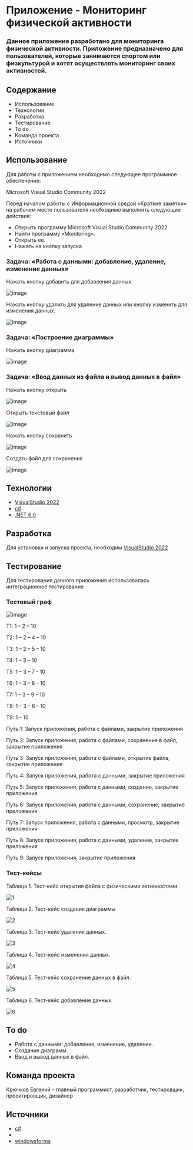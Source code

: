 # Приложение - Мониторинг физической активности

### Данное приложение разработано для мониторинга физической активности. Приложение предназначено для пользователей, которые занимаются спортом или физкультурой и хотят осуществлять мониторинг своих активностей.

## Содержание
- Использование
- Технологии
- Разработка
- Тестирование
- To do
- Команда проекта
- Источники

## Использование
Для работы с приложением необходимо следующее программное обеспечение:

Microsoft Visual Studio Community 2022

Перед началом работы с Информационной средой «Краткие заметки» на рабочем месте пользователя необходимо выполнить следующие действия:

- Открыть программу Microsoft Visual Studio Community 2022.
- Найти программу «Monitoring».
- Открыть ее.
- Нажать на кнопку запуска

### Задача: «Работа с данными: добавление, удаление, изменение данных»

Нажать кнопку добавить для добавления данных.

![image](https://github.com/346pt/Monitoring/assets/117898513/ee461c63-fe9c-42a9-86cf-85d9d7a37a70)

Нажать кнопку удалить для удаление данных или кнопку изменить для изменения данных.

![image](https://github.com/346pt/Monitoring/assets/117898513/6284ec9c-9bbb-4329-8196-5c0e81212871)

### Задача: «Построение диаграммы»

Нажать кнопку диаграмма

![image](https://github.com/346pt/Monitoring/assets/117898513/1fc9d904-9410-43aa-a720-75f51a871aa3)

### Задача: «Ввод данных из файла и вывод данных в файл»

Нажать кнопку открыть

![image](https://github.com/346pt/Monitoring/assets/117898513/bed672a0-952c-47a7-ba38-a7d7bef844a0)

Открыть текстовый файл

![image](https://github.com/346pt/Monitoring/assets/117898513/64c432eb-434e-416c-bbbe-d3689fde9546)

Нажать кнопку сохранить

![image](https://github.com/346pt/Monitoring/assets/117898513/48482845-2154-455b-b5cf-a7565acf9407)

Создать файл для сохранения

![image](https://github.com/346pt/Monitoring/assets/117898513/7c1017a9-cd29-44ad-b48e-30e9100cab79)

## Технологии
- [VisualStudio 2022](https://visualstudio.microsoft.com/ru/vs/community/)
- [c#](https://learn.microsoft.com/ru-ru/dotnet/csharp/)
- [.NET 6.0](https://learn.microsoft.com/ru-ru/dotnet/welcome)

## Разработка

Для установки и запуска проекта, необходим [VisualStudio 2022](https://visualstudio.microsoft.com/ru/vs/community/)

## Тестирование

Для тестирования данного приложения использовалась интеграционное тестирование

### Тестовый граф

![image](https://github.com/346pt/Monitoring/assets/117898513/2e319eca-7120-4e09-8b51-4ee72a6665f9)

Т1: 1 – 2 – 10

T2: 1 – 2 – 4 – 10

Т3: 1 – 2 – 5 – 10

T4: 1 – 3 – 10

T5: 1 – 3 – 7 - 10

T6: 1 – 3 – 8 - 10

T7: 1 – 3 – 9 - 10

T8: 1 – 3 – 6 - 10

T9: 1 – 10

Путь 1: Запуск приложения, работа с файлами, закрытие приложения

Путь 2: Запуск приложения, работа с файлами, сохранение в файл, закрытие приложения

Путь 3: Запуск приложения, работа с файлами, открытие файла, закрытие приложения

Путь 4: Запуск приложения, работа с данными, закрытие приложения

Путь 5: Запуск приложения, работа с данными, создание, закрытие приложения

Путь 6: Запуск приложения, работа с данными, сохранение, закрытие приложения

Путь 7: Запуск приложения, работа с данными, просмотр, закрытие приложения

Путь 8: Запуск приложения, работа с данными, удаление, закрытие приложения

Путь 9: Запуск приложения,  закрытие приложения

### Тест-кейсы

Таблица 1. Тест-кейс открытия файла с физическими активностями.

![1](https://github.com/346pt/Monitoring/assets/117898513/543e251a-ace5-415f-b4ff-78d2cf7fe659)

Таблица 2. Тест-кейс создания диаграммы

![2](https://github.com/346pt/Monitoring/assets/117898513/db3adc7a-1f72-4c6c-9d44-5527f3ed59ef)

Таблица 3. Тест-кейс удаления данных.

![3](https://github.com/346pt/Monitoring/assets/117898513/0e65694a-e606-4cfd-9e2b-0650a45bf0ff)

Таблица 4. Тест-кейс изменения данных.

![4](https://github.com/346pt/Monitoring/assets/117898513/49374c27-4091-46a6-84bc-0301bfc59b69)

Таблица 5. Тест-кейс сохранение данных в файл.

![5](https://github.com/346pt/Monitoring/assets/117898513/7331f49e-2cd5-4387-a0b3-157114422362)

Таблица 6. Тест-кейс добавление данных.

![6](https://github.com/346pt/Monitoring/assets/117898513/f207c901-66cd-4c83-9b56-39f9dbe30c0a)

## To do
- Работа с данными: добавление, изменение, удаление.
- Создание диаграмм
- Ввод и вывод данных в файл.

## Команда проекта

Крючков Евгений - главный программист, разработчик, тестировщик, проектировщик, дизайнер

## Источники

- [c#](https://metanit.com/sharp/)
- 
- [windowsforms](https://learn.microsoft.com/ru-ru/dotnet/desktop/winforms/overview/?view=netdesktop-8.0)
